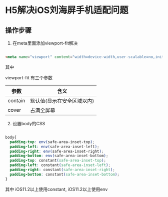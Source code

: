 # H5解决iOS刘海屏手机适配问题

## 操作步骤

1. 在meta里面添加viewport-fit解决

``` html

<meta name="viewport" content="width=device-width,user-scalable=no,initial-scale=1.0,minimum-scale=1.0,maximum-scale=1.0,viewport-fit=cover" />

```

其中

viewport-fit 有三个参数 

| 参数 | 含义 | 
| --- | --- |
| contain | 默认值(显示在安全区域以内) |
| cover | 占满全屏幕 |

2. 设置body的CSS

``` css

body{
  padding-top: env(safe-area-inset-top);
  padding-left: env(safe-area-inset-left);
  padding-right: env(safe-area-inset-right);
  padding-bottom: env(safe-area-inset-bottom);
  padding-top: constant(safe-area-inset-top);
  padding-left: constant(safe-area-inset-left);
  padding-right: constant(safe-area-inset-right);
  padding-bottom: constant(safe-area-inset-bottom);
}

```

其中 iOS11.2以上使用constant, iOS11.2以上使用env